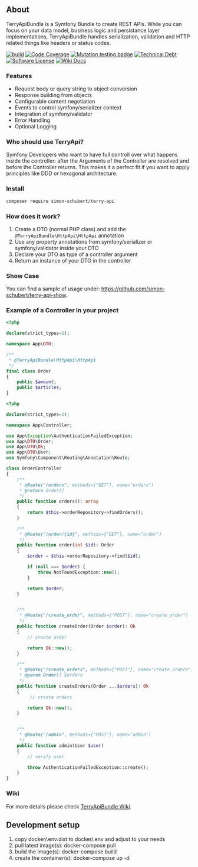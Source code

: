 ## About
TerryApiBundle is a Symfony Bundle to create REST APIs. While you can focus on your data model, business logic and persistance layer implementations, TerryApiBundle handles serialization, validation and HTTP related things like headers or status codes.

[![build](https://github.com/simon-schubert/terry-api/workflows/build/badge.svg)](https://github.com/simon-schubert/terry-api)
[![Code Coverage](https://codecov.io/gh/simon-schubert/terry-api/branch/master/graph/badge.svg)](https://codecov.io/gh/simon-schubert/terry-api)
[![Mutation testing badge](https://img.shields.io/endpoint?style=flat&url=https%3A%2F%2Fbadge-api.stryker-mutator.io%2Fgithub.com%2Fsimon-schubert%2Fterry-api%2Fmaster)](https://dashboard.stryker-mutator.io/reports/github.com/simon-schubert/terry-api/master)
[![Technical Debt](https://sonarcloud.io/api/project_badges/measure?project=simon-schubert_terry-api&metric=sqale_index)](https://sonarcloud.io/dashboard?id=simon-schubert_terry-api)
[![Software License](https://img.shields.io/badge/license-MIT-green.svg)](LICENSE)
[![Wiki Docs](https://img.shields.io/badge/wiki-docs-B29700)](https://github.com/simon-schubert/terry-api/wiki)

### Features
* Request body or query string to object conversion
* Response building from objects
* Configurable content negotiation
* Events to control symfony/serializer context
* Integration of symfony/validator
* Error Handling
* Optional Logging

### Who should use TerryApi?
Symfony Developers who want to have full controll over what happens inside the controller: after the Arguments of the Controller are resolved and before the Controller returns. This makes it a perfect fit if you want to apply principles like DDD or hexagonal architecture.

### Install
```sh
composer require simon-schubert/terry-api
```

### How does it work?
1. Create a DTO (normal PHP class) and add the `@TerryApiBundle\HttpApi\HttpApi` annotation
1. Use any property annotations from symfony/serializer or symfony/validator inside your DTO
1. Declare your DTO as type of a controller argument 
1. Return an instance of your DTO in the controller

### Show Case
You can find a sample of usage under: https://github.com/simon-schubert/terry-api-show.

### Example of a Controller in your project

```php
<?php

declare(strict_types=1);

namespace App\DTO;

/**
 * @TerryApiBundle\HttpApi\HttpApi
 */
final class Order
{
    public $amount;
    public $articles;
}
```


```php
<?php

declare(strict_types=1);

namespace App\Controller;

use App\Exception\AuthenticationFailedException;
use App\DTO\Order;
use App\DTO\Ok;
use App\DTO\User;
use Symfony\Component\Routing\Annotation\Route;

class OrderController
{
    /**
     * @Route("/orders", methods={"GET"}, name="orders")
     * @return Order[]
     */
    public function orders(): array
    {
        return $this->orderRepository->findOrders();
    }

    /**
     * @Route("/order/{id}", methods={"GET"}, name="order")
     */
    public function order(int $id): Order
    {
        $order = $this->orderRepository->find($id);

        if (null === $order) {
            throw NotFoundException::new();
        }

        return $order;
    }


    /**
     * @Route("/create_order", methods={"POST"}, name="create_order")
     */
    public function createOrder(Order $order): Ok
    {
        // create order

        return Ok::new();
    }

    /**
     * @Route("/create_orders", methods={"POST"}, name="create_orders")
     * @param Order[] $orders
     */
    public function createOrders(Order ...$orders): Ok
    {
         // create orders

        return Ok::new();
    }


    /**
     * @Route("/admin", methods={"POST"}, name="admin")
     */
    public function admin(User $user)
    {
        // verify user

        throw AuthenticationFailedException::create();
    }
}
```

### Wiki
For more details please check [TerryApiBundle Wiki](https://github.com/simon-schubert/terry-api/wiki).

## Development setup
1. copy docker/.env.dist to docker/.env and adjust to your needs
1. pull latest image(s): docker-compose pull
1. build the image(s): docker-compose build
1. create the container(s): docker-compose up -d